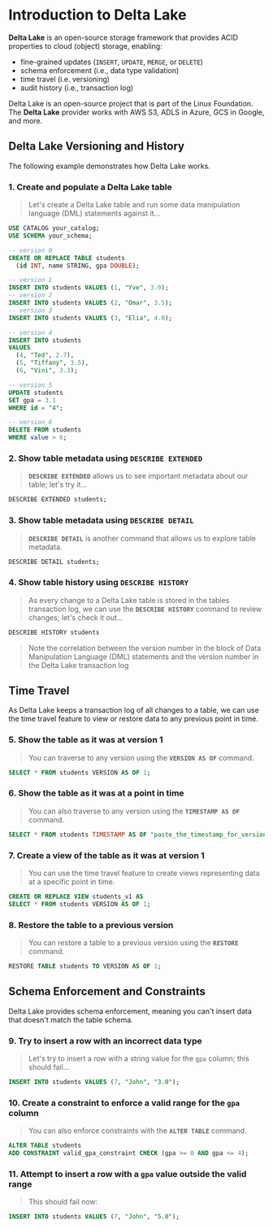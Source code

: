 # Introduction to Delta Lake

**Delta Lake** is an open-source storage framework that provides ACID properties to cloud (object) storage, enabling:
- fine-grained updates (`INSERT`, `UPDATE`, `MERGE`, or `DELETE`)
- schema enforcement (i.e., data type validation)
- time travel (i.e. versioning)
- audit history (i.e., transaction log)

Delta Lake is an open-source project that is part of the Linux Foundation.  The **Delta Lake** provider works with AWS S3, ADLS in Azure, GCS in Google, and more.

## Delta Lake Versioning and History

The following example demonstrates how Delta Lake works.

### 1.  Create and populate a Delta Lake table

> Let's create a Delta Lake table and run some data manipulation language (DML) statements against it...

```sql
USE CATALOG your_catalog;
USE SCHEMA your_schema;

-- version 0
CREATE OR REPLACE TABLE students
  (id INT, name STRING, gpa DOUBLE);

-- version 1  
INSERT INTO students VALUES (1, "Yve", 3.0);
-- version 2
INSERT INTO students VALUES (2, "Omar", 3.5);
-- version 3
INSERT INTO students VALUES (3, "Elia", 4.0);

-- version 4
INSERT INTO students
VALUES 
  (4, "Ted", 2.7),
  (5, "Tiffany", 3.5),
  (6, "Vini", 3.3);

-- version 5  
UPDATE students 
SET gpa = 3.1
WHERE id = "4";

-- version 6
DELETE FROM students 
WHERE value > 6;
```

### 2.  Show table metadata using `DESCRIBE EXTENDED`

> **`DESCRIBE EXTENDED`** allows us to see important metadata about our table; let's try it...

```sql
DESCRIBE EXTENDED students;
```

### 3.  Show table metadata using `DESCRIBE DETAIL`

> **`DESCRIBE DETAIL`** is another command that allows us to explore table metadata.

```sql
DESCRIBE DETAIL students;
```

### 4.  Show table history using `DESCRIBE HISTORY`

> As every change to a Delta Lake table is stored in the tables transaction log, we can use the **`DESCRIBE HISTORY`** command to review changes; let's check it out...

```sql
DESCRIBE HISTORY students
```

> Note the correlation between the version number in the block of Data Manipulation Language (DML) statements and the version number in the Delta Lake transaction log

## Time Travel

As Delta Lake keeps a transaction log of all changes to a table, we can use the time travel feature to view or restore data to any previous point in time.

### 5.  Show the table as it was at version 1

> You can traverse to any version using the **`VERSION AS OF`** command.

```sql  
SELECT * FROM students VERSION AS OF 1;
```

### 6.  Show the table as it was at a point in time

> You can also traverse to any version using the **`TIMESTAMP AS OF`** command.

```sql
SELECT * FROM students TIMESTAMP AS OF "paste_the_timestamp_for_version_1_here";
```

### 7.  Create a view of the table as it was at version 1

> You can use the time travel feature to create views representing data at a specific point in time.

```sql
CREATE OR REPLACE VIEW students_v1 AS
SELECT * FROM students VERSION AS OF 1;
``` 

### 8.  Restore the table to a previous version

> You can restore a table to a previous version using the **`RESTORE`** command.

```sql
RESTORE TABLE students TO VERSION AS OF 1;
```

## Schema Enforcement and Constraints

Delta Lake provides schema enforcement, meaning you can't insert data that doesn't match the table schema.

### 9.  Try to insert a row with an incorrect data type 

> Let's try to insert a row with a string value for the `gpa` column; this should fail...

```sql
INSERT INTO students VALUES (7, "John", "3.0");
```

### 10.  Create a constraint to enforce a valid range for the `gpa` column

> You can also enforce constraints with the **`ALTER TABLE`** command.

```sql
ALTER TABLE students
ADD CONSTRAINT valid_gpa_constraint CHECK (gpa >= 0 AND gpa <= 4);
```

### 11.  Attempt to insert a row with a `gpa` value outside the valid range

> This should fail now:

```sql
INSERT INTO students VALUES (7, "John", "5.0");
```